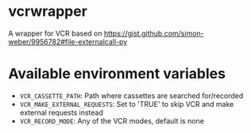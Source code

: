 # vcrwrapper
A wrapper for VCR based on https://gist.github.com/simon-weber/9956782#file-externalcall-py

Available environment variables
===============================

* ```VCR_CASSETTE_PATH```: Path where cassettes are searched for/recorded
* ```VCR_MAKE_EXTERNAL_REQUESTS```: Set to 'TRUE' to skip VCR and make external requests instead 
* ```VCR_RECORD_MODE```: Any of the VCR modes, default is none
